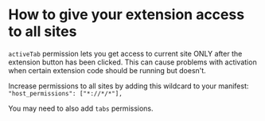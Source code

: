 # How to give your extension access to all sites

`activeTab` permission lets you get access to current site ONLY after the
extension button has been clicked. This can cause problems with activation when certain
extension code should be running but doesn't.

Increase permissions to all sites by adding this wildcard to your manifest:
`"host_permissions": ["*://*/*"],`

You may need to also add `tabs` permissions.

